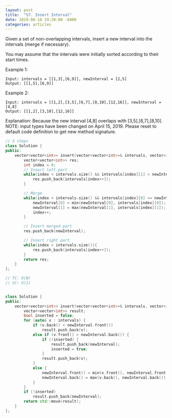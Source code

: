 ```yaml
---
layout: post
title:  "57. Insert Interval"
date: 2019-06-18 19:20:00 -0400
categories: articles
---
```

Given a set of non-overlapping intervals, insert a new interval into the intervals (merge if necessary).

You may assume that the intervals were initially sorted according to their start times.

Example 1:
```
Input: intervals = [[1,3],[6,9]], newInterval = [2,5]
Output: [[1,5],[6,9]]
```
Example 2:
```
Input: intervals = [[1,2],[3,5],[6,7],[8,10],[12,16]], newInterval = [4,8]
Output: [[1,2],[3,10],[12,16]]
```
Explanation: Because the new interval [4,8] overlaps with [3,5],[6,7],[8,10].
NOTE: input types have been changed on April 15, 2019. Please reset to default code definition to get new method signature.

```c++
// 3 steps
class Solution {
public:
    vector<vector<int>> insert(vector<vector<int>>& intervals, vector<int> newInterval) {
        vector<vector<int>> res;
        int index = 0;
        // Insert left part
        while(index < intervals.size() && intervals[index][1] < newInterval[0]){
            res.push_back(intervals[index++]);
        }

        // Merge
        while(index < intervals.size() && intervals[index][0] <= newInterval[1]){
            newInterval[0] = min(newInterval[0], intervals[index][0]);
            newInterval[1] = max(newInterval[1], intervals[index][1]);
            index++;
        }

        // Insert merged part
        res.push_back(newInterval);

        // Insert right part
        while(index < intervals.size()){
            res.push_back(intervals[index++]);
        }
        return res;
    }
};

// TC: O(N)
// SC: O(1)
```

```c++

class Solution {
public:
    vector<vector<int>> insert(vector<vector<int>>& intervals, vector<int>& newInterval) {
        vector<vector<int>> result;
        bool inserted = false;
        for (auto& v : intervals) {
            if (v.back() < newInterval.front())
                result.push_back(v);
            else if (v.front() > newInterval.back()) {
                if (!inserted) {
                    result.push_back(newInterval);
                    inserted = true;
                }
                result.push_back(v);
            } 
            else {
                newInterval.front() = min(v.front(), newInterval.front());
                newInterval.back() = max(v.back(), newInterval.back());
            }
        }
        if (!inserted)
            result.push_back(newInterval);
        return std::move(result);
    }
};
```